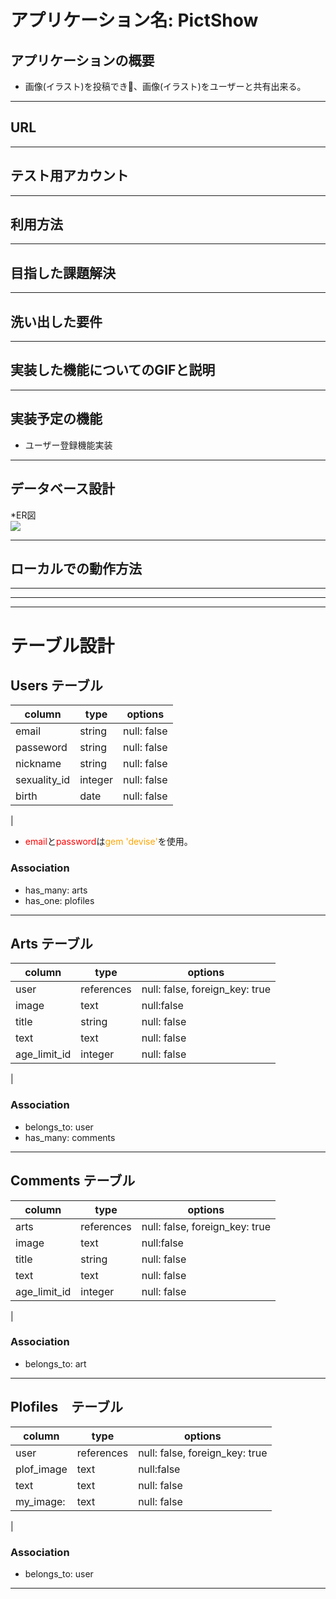 # アプリケーション名:  PictShow
## アプリケーションの概要
* 画像(イラスト)を投稿でき、画像(イラスト)をユーザーと共有出来る。
***
## URL
***
## テスト用アカウント
***
## 利用方法
***
## 目指した課題解決
***
## 洗い出した要件
***
## 実装した機能についてのGIFと説明
***
## 実装予定の機能
* ユーザー登録機能実装
***
## データベース設計
*ER図<br>
![](https://gyazo.com/774abb641fd57225e3b6f20ce38cccf9)
***
## ローカルでの動作方法
***
***
***
# テーブル設計

## Users テーブル
| column       | type    | options     |
|--------------|---------|-------------|
| email        | string  | null: false |
| passeword    | string  | null: false |
| nickname     | string  | null: false |
| sexuality_id | integer | null: false |
| birth        | date    | null: false |
|
* <font color="Red">email</font>と<font color="Red">password</font>は<font color="Orange">gem 'devise'</font>を使用。

### Association
* has_many: arts
* has_one: plofiles
***

## Arts テーブル
| column       | type       | options                        |
|--------------|------------|--------------------------------|
| user         | references | null: false, foreign_key: true |
| image        | text       | null:false                     |
| title        | string     | null: false                    |
| text         | text       | null: false                    |
| age_limit_id | integer    | null: false                    |
|

### Association
* belongs_to: user
* has_many: comments
***

## Comments テーブル
| column       | type       | options                        |
|--------------|------------|--------------------------------|
| arts         | references | null: false, foreign_key: true |
| image        | text       | null:false                     |
| title        | string     | null: false                    |
| text         | text       | null: false                    |
| age_limit_id | integer    | null: false                    |
|

### Association
* belongs_to: art
***

## Plofiles　テーブル
| column       | type       | options                        |
|--------------|------------|--------------------------------|
| user         | references | null: false, foreign_key: true |
| plof_image   | text       | null:false                     |
| text         | text       | null: false                    |
| my_image:    | text       | null: false                    |
|

### Association
* belongs_to: user
***
